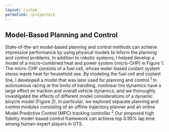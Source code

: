 ```yaml
---
layout: custom
permalink: /projects/1
---
```



## Model-Based Planning and Control
State-of-the-art model-based planning and control methods can achieve impressive performance by using physical models to inform the planning and control problems. In addition to robotic systems, I helped develop a model of a micro-combined heat and power system (micro-CHP) in Figure 1. The micro-CHP consists of a fuel cell, whose water-based coolant system stores waste heat for household use. By modeling the fuel cell and coolant line, I developed a model that was later used for planning and control.$^1$ In autonomous racing at the limits of handling, nonlinear tire dynamics have a large effect on traction and overall vehicle dynamics, and we thoroughly investigated the effects of different model considerations of a dynamic bicycle model (Figure 2).
 In particular, we explored separate planning and control modules consisting of an offline trajectory planner and an online Model Predictive Control (MPC) tracking controller.$^2$
Our proposed high fidelity model-based control framework can achieve top $0.95\%$ lap time among human-expert players in GTS. 

